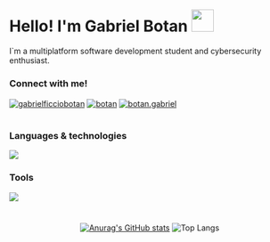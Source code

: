 # Hello! I'm Gabriel Botan <img src="https://github.com/Tarikul-Islam-Anik/Animated-Fluent-Emojis/blob/master/Emojis/Hand%20gestures/Waving%20Hand.png" width="40" height="40" />

I`m a multiplatform software development student and cybersecurity enthusiast.

### Connect with me!
<a href="https://www.linkedin.com/in/gabrielficciobotan/" target="blank"><img align="center" src="https://img.shields.io/badge/LinkedIn-242938?style=for-the-badge&logo=linkedin&logoColor=white" alt="gabrielficciobotan"/></a>
<a href="https://stackoverflow.com/users/23562400/botan" target="blank"><img align="center" src="https://img.shields.io/badge/Stack_Overflow-242938?style=for-the-badge&logo=stack-overflow&logoColor=white" alt="botan" /></a>
<a href="https://www.instagram.com/botan.gabriel/" target="blank"><img align="center" src="https://img.shields.io/badge/Instagram-242938?style=for-the-badge&logo=instagram&logoColor=white" alt="botan.gabriel" /></a>

#

### Languages & technologies

<a href="https://skillicons.dev">
    <img src="https://skillicons.dev/icons?i=js,php,html,css,mysql"/>
</a>

### Tools

<a href="https://skillicons.dev">
    <img src="https://skillicons.dev/icons?i=vscode,git,figma,kali"/>
</a>

#

<div align=center>
    
[![Anurag's GitHub stats](https://github-readme-stats.vercel.app/api?username=gabrielbotandev&show_icons=true&rank_icon=github&include_all_commits=true&hide_border=true&theme=transparent)](https://github.com/gabrielbotandev/github-readme-stats)
![Top Langs](https://github-readme-stats.vercel.app/api/top-langs/?username=gabrielbotandev&layout=compact&hide_border=true&theme=transparent)

</div>

